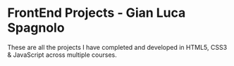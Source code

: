 # FrontEnd Projects - Gian Luca Spagnolo
These are all the projects I have completed and developed in HTML5, CSS3 &amp; JavaScript across multiple courses.
